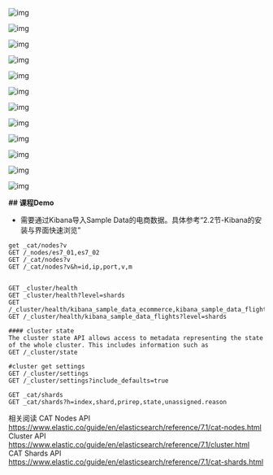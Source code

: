 ![img](file:///C:/Users/alan/AppData/Local/Temp/msohtmlclip1/01/clip_image002.jpg)

![img](file:///C:/Users/alan/AppData/Local/Temp/msohtmlclip1/01/clip_image004.jpg)

![img](file:///C:/Users/alan/AppData/Local/Temp/msohtmlclip1/01/clip_image006.jpg)

![img](file:///C:/Users/alan/AppData/Local/Temp/msohtmlclip1/01/clip_image008.jpg)

![img](file:///C:/Users/alan/AppData/Local/Temp/msohtmlclip1/01/clip_image010.jpg)

![img](file:///C:/Users/alan/AppData/Local/Temp/msohtmlclip1/01/clip_image012.jpg)

 

![img](file:///C:/Users/alan/AppData/Local/Temp/msohtmlclip1/01/clip_image014.jpg)

![img](file:///C:/Users/alan/AppData/Local/Temp/msohtmlclip1/01/clip_image016.jpg)

![img](file:///C:/Users/alan/AppData/Local/Temp/msohtmlclip1/01/clip_image018.jpg)

 

![img](file:///C:/Users/alan/AppData/Local/Temp/msohtmlclip1/01/clip_image020.jpg)

 

 

![img](file:///C:/Users/alan/AppData/Local/Temp/msohtmlclip1/01/clip_image022.jpg)

![img](file:///C:/Users/alan/AppData/Local/Temp/msohtmlclip1/01/clip_image024.jpg) 

**## 课程Demo**

- 需要通过Kibana导入Sample Data的电商数据。具体参考“2.2节-Kibana的安装与界面快速浏览”

```
get _cat/nodes?v
GET /_nodes/es7_01,es7_02
GET /_cat/nodes?v
GET /_cat/nodes?v&h=id,ip,port,v,m


GET _cluster/health
GET _cluster/health?level=shards
GET /_cluster/health/kibana_sample_data_ecommerce,kibana_sample_data_flights
GET /_cluster/health/kibana_sample_data_flights?level=shards

#### cluster state
The cluster state API allows access to metadata representing the state of the whole cluster. This includes information such as
GET /_cluster/state

#cluster get settings
GET /_cluster/settings
GET /_cluster/settings?include_defaults=true

GET _cat/shards
GET _cat/shards?h=index,shard,prirep,state,unassigned.reason

```



相关阅读
CAT Nodes API https://www.elastic.co/guide/en/elasticsearch/reference/7.1/cat-nodes.html
Cluster API https://www.elastic.co/guide/en/elasticsearch/reference/7.1/cluster.html
CAT Shards API https://www.elastic.co/guide/en/elasticsearch/reference/7.1/cat-shards.html